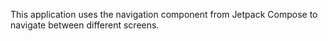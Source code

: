 This application uses the navigation component from Jetpack Compose to navigate between different screens. 
